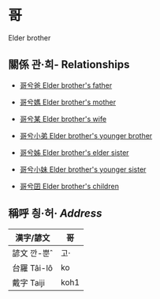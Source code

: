 # 哥
Elder brother

## 關係 관·희- Relationships

- [哥兮爸 Elder brother's father](member2.md)

- [哥兮媽 Elder brother's mother](member3.md)

- [哥兮某 Elder brother's wife](member21.md)

- [哥兮小弟 Elder brother's younger brother](member6.md)

- [哥兮姊 Elder brother's elder sister](member5.md)

- [哥兮小妹 Elder brother's younger sister](member7.md)

- [哥兮囝 Elder brother's children](member22.md)



## 稱呼 칑·허· _Address_

漢字/諺文 | 哥
--- | ---
諺文 깐-뿐ˆ | 고·
台羅 Tâi-lô | ko
戴字 Taiji | koh1


